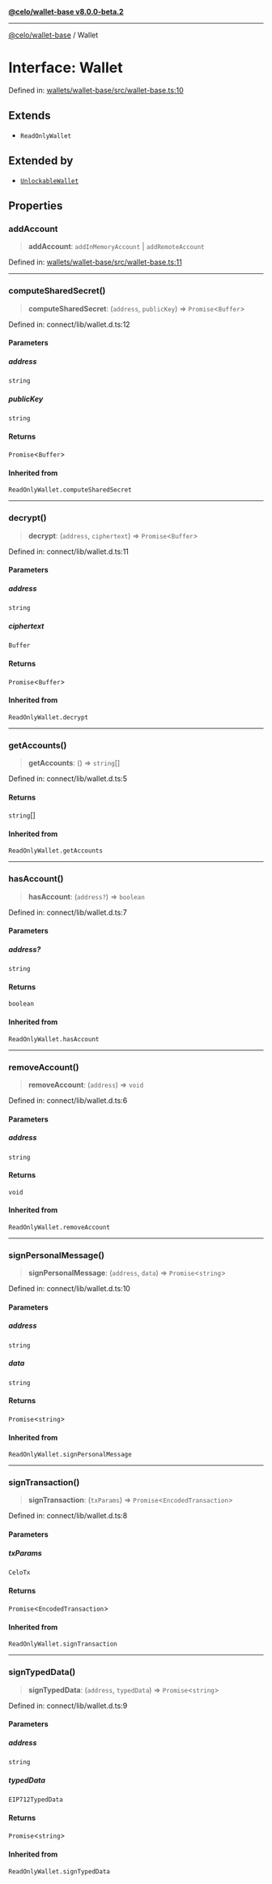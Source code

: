 [**@celo/wallet-base v8.0.0-beta.2**](../README.md)

***

[@celo/wallet-base](../README.md) / Wallet

# Interface: Wallet

Defined in: [wallets/wallet-base/src/wallet-base.ts:10](https://github.com/celo-org/developer-tooling/blob/master/packages/sdk/wallets/wallet-base/src/wallet-base.ts#L10)

## Extends

- `ReadOnlyWallet`

## Extended by

- [`UnlockableWallet`](UnlockableWallet.md)

## Properties

### addAccount

> **addAccount**: `addInMemoryAccount` \| `addRemoteAccount`

Defined in: [wallets/wallet-base/src/wallet-base.ts:11](https://github.com/celo-org/developer-tooling/blob/master/packages/sdk/wallets/wallet-base/src/wallet-base.ts#L11)

***

### computeSharedSecret()

> **computeSharedSecret**: (`address`, `publicKey`) => `Promise`\<`Buffer`\>

Defined in: connect/lib/wallet.d.ts:12

#### Parameters

##### address

`string`

##### publicKey

`string`

#### Returns

`Promise`\<`Buffer`\>

#### Inherited from

`ReadOnlyWallet.computeSharedSecret`

***

### decrypt()

> **decrypt**: (`address`, `ciphertext`) => `Promise`\<`Buffer`\>

Defined in: connect/lib/wallet.d.ts:11

#### Parameters

##### address

`string`

##### ciphertext

`Buffer`

#### Returns

`Promise`\<`Buffer`\>

#### Inherited from

`ReadOnlyWallet.decrypt`

***

### getAccounts()

> **getAccounts**: () => `string`[]

Defined in: connect/lib/wallet.d.ts:5

#### Returns

`string`[]

#### Inherited from

`ReadOnlyWallet.getAccounts`

***

### hasAccount()

> **hasAccount**: (`address?`) => `boolean`

Defined in: connect/lib/wallet.d.ts:7

#### Parameters

##### address?

`string`

#### Returns

`boolean`

#### Inherited from

`ReadOnlyWallet.hasAccount`

***

### removeAccount()

> **removeAccount**: (`address`) => `void`

Defined in: connect/lib/wallet.d.ts:6

#### Parameters

##### address

`string`

#### Returns

`void`

#### Inherited from

`ReadOnlyWallet.removeAccount`

***

### signPersonalMessage()

> **signPersonalMessage**: (`address`, `data`) => `Promise`\<`string`\>

Defined in: connect/lib/wallet.d.ts:10

#### Parameters

##### address

`string`

##### data

`string`

#### Returns

`Promise`\<`string`\>

#### Inherited from

`ReadOnlyWallet.signPersonalMessage`

***

### signTransaction()

> **signTransaction**: (`txParams`) => `Promise`\<`EncodedTransaction`\>

Defined in: connect/lib/wallet.d.ts:8

#### Parameters

##### txParams

`CeloTx`

#### Returns

`Promise`\<`EncodedTransaction`\>

#### Inherited from

`ReadOnlyWallet.signTransaction`

***

### signTypedData()

> **signTypedData**: (`address`, `typedData`) => `Promise`\<`string`\>

Defined in: connect/lib/wallet.d.ts:9

#### Parameters

##### address

`string`

##### typedData

`EIP712TypedData`

#### Returns

`Promise`\<`string`\>

#### Inherited from

`ReadOnlyWallet.signTypedData`
